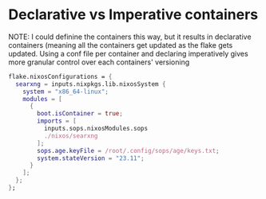 # Declarative vs Imperative containers
NOTE: I could definine the containers this way, but it results in declarative containers
(meaning all the containers get updated as the flake gets updated. Using a conf file per
container and declaring imperatively gives more granular control over each containers'
versioning

```nix
flake.nixosConfigurations = {
  searxng = inputs.nixpkgs.lib.nixosSystem {
    system = "x86_64-linux";
    modules = [
      {
        boot.isContainer = true;
        imports = [
          inputs.sops.nixosModules.sops
          ./nixos/searxng
        ];
        sops.age.keyFile = /root/.config/sops/age/keys.txt;
        system.stateVersion = "23.11";
      }
    ];
  };
};
```
